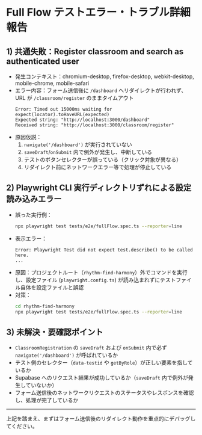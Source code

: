 # Full Flow テストエラー・トラブル詳細報告

## 1) 共通失敗：Register classroom and search as authenticated user
- 発生コンテキスト：chromium-desktop, firefox-desktop, webkit-desktop, mobile-chrome, mobile-safari
- エラー内容：フォーム送信後に `/dashboard` へリダイレクトが行われず、URL が `/classroom/register` のままタイムアウト
  ```
  Error: Timed out 15000ms waiting for expect(locator).toHaveURL(expected)
  Expected string: "http://localhost:3000/dashboard"
  Received string: "http://localhost:3000/classroom/register"
  ```
- 原因仮説：
  1. `navigate('/dashboard')` が実行されていない
  2. `saveDraft`/`onSubmit` 内で例外が発生し、中断している
  3. テストのボタンセレクターが誤っている（クリック対象が異なる）
  4. リダイレクト前にネットワークエラー等で処理が停止している

## 2) Playwright CLI 実行ディレクトリずれによる設定読み込みエラー
- 誤った実行例：
  ```bash
  npx playwright test tests/e2e/fullFlow.spec.ts --reporter=line
  ```
- 表示エラー：
  ```
  Error: Playwright Test did not expect test.describe() to be called here.
  ...
  ```
- 原因：プロジェクトルート（`rhythm-find-harmony`）外でコマンドを実行し、設定ファイル (`playwright.config.ts`) が読み込まれずにテストファイル自体を設定ファイルと誤認
- 対策：
  ```bash
  cd rhythm-find-harmony
  npx playwright test tests/e2e/fullFlow.spec.ts --reporter=line
  ```

## 3) 未解決・要確認ポイント
- `ClassroomRegistration` の `saveDraft` および `onSubmit` 内で必ず `navigate('/dashboard')` が呼ばれているか
- テスト側のセレクター（`data-testid` や `getByRole`）が正しい要素を指しているか
- Supabase へのリクエスト結果が成功しているか（`saveDraft` 内で例外が発生していないか）
- フォーム送信後のネットワークリクエストのステータスやレスポンスを確認し、処理が完了しているか

---

上記を踏まえ、まずはフォーム送信後のリダイレクト動作を重点的にデバッグしてください。 